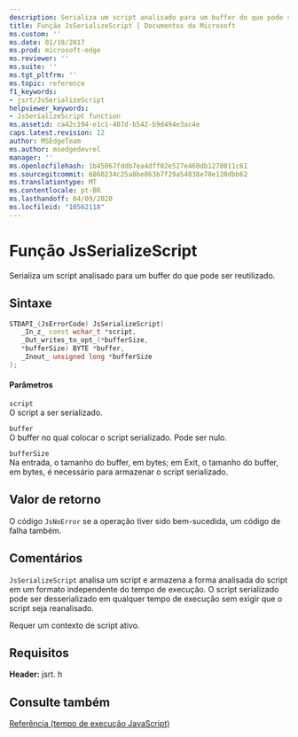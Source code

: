```yaml
---
description: Serializa um script analisado para um buffer do que pode ser reutilizado.
title: Função JsSerializeScript | Documentos da Microsoft
ms.custom: ''
ms.date: 01/18/2017
ms.prod: microsoft-edge
ms.reviewer: ''
ms.suite: ''
ms.tgt_pltfrm: ''
ms.topic: reference
f1_keywords:
- jsrt/JsSerializeScript
helpviewer_keywords:
- JsSerializeScript function
ms.assetid: ca42c194-e1c1-407d-b542-b9d494e3ac4e
caps.latest.revision: 12
author: MSEdgeTeam
ms.author: msedgedevrel
manager: ''
ms.openlocfilehash: 1b45067fddb7ea4dff02e527e460db1270011c61
ms.sourcegitcommit: 6860234c25a8be863b7f29a54838e78e120dbb62
ms.translationtype: MT
ms.contentlocale: pt-BR
ms.lasthandoff: 04/09/2020
ms.locfileid: "10562118"
---
```

# Função JsSerializeScript
Serializa um script analisado para um buffer do que pode ser reutilizado.  
  
## Sintaxe  
  
```cpp  
STDAPI_(JsErrorCode) JsSerializeScript(  
   _In_z_ const wchar_t *script,  
   _Out_writes_to_opt_(*bufferSize,  
   *bufferSize) BYTE *buffer,  
   _Inout_ unsigned long *bufferSize  
);  
```  
  
#### Parâmetros  
 `script`  
 O script a ser serializado.  
  
 `buffer`  
 O buffer no qual colocar o script serializado. Pode ser nulo.  
  
 `bufferSize`  
 Na entrada, o tamanho do buffer, em bytes; em Exit, o tamanho do buffer, em bytes, é necessário para armazenar o script serializado.  
  
## Valor de retorno  
 O código `JsNoError` se a operação tiver sido bem-sucedida, um código de falha também.  
  
## Comentários  
 `JsSerializeScript` analisa um script e armazena a forma analisada do script em um formato independente do tempo de execução. O script serializado pode ser desserializado em qualquer tempo de execução sem exigir que o script seja reanalisado.  
  
 Requer um contexto de script ativo.  
  
## Requisitos  
 **Header:** jsrt. h  
  
## Consulte também  
 [Referência (tempo de execução JavaScript)](../chakra-hosting/reference-javascript-runtime.md)
